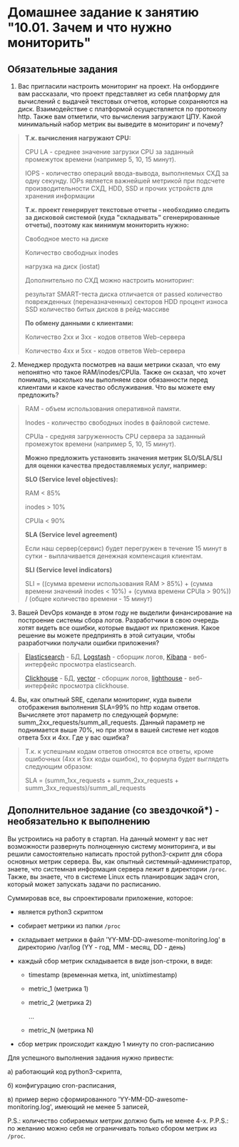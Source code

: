 # Домашнее задание к занятию "10.01. Зачем и что нужно мониторить"

## Обязательные задания

1. Вас пригласили настроить мониторинг на проект. На онбординге вам рассказали, что проект представляет из себя 
платформу для вычислений с выдачей текстовых отчетов, которые сохраняются на диск. Взаимодействие с платформой 
осуществляется по протоколу http. Также вам отметили, что вычисления загружают ЦПУ. Какой минимальный набор метрик вы
выведите в мониторинг и почему?
> **Т.к. вычисления нагружают CPU:**
> 
> CPU LA - среднее значение загрузки CPU за заданный промежуток времени (например 5, 10, 15 минут). 
> 
> IOPS - количество операций ввода-вывода, выполняемых СХД за одну секунду. IOPs является важнейшей метрикой при подсчете производительности СХД, HDD, SSD и прочих устройств для хранения информации
> 
> **Т.к. проект генерирует текстовые отчеты - необходимо следить за дисковой системой (куда "складывать" сгенерированные отчеты), поэтому как минимум мониторить нужно:** 
> 
> Свободное место на диске 
> 
> Количество свободных inodes
> 
> нагрузка на диск (iostat)
> 
> Дополнительно по СХД можно настроить мониторинг: 
> 
> результат SMART-теста диска отличается от passed 
> количество поврежденных (переназначенных) секторов HDD
> процент износа SSD
> количество битых дисков в рейд-массиве
> 
> **По обмену данными с клиентами:** 
> 
> Количество 2хх и 3хх - кодов ответов Web-сервера
> 
> Количество 4хх и 5хх - кодов ответов Web-сервера
> 


2. Менеджер продукта посмотрев на ваши метрики сказал, что ему непонятно что такое RAM/inodes/CPUla. Также он сказал, 
что хочет понимать, насколько мы выполняем свои обязанности перед клиентами и какое качество обслуживания. Что вы 
можете ему предложить?
> RAM - объем использования оперативной памяти.
> 
> Inodes - количество свободных inodes в файловой системе. 
>
> CPUla - средняя загруженность CPU сервера за заданный промежуток времени (например 5, 10, 15 минут). 
> 
> **Можно предложить установить значения метрик SLO/SLA/SLI для оценки качества предоставляемых услуг, например:** 
> 
> **SLO (Service level objectives):**
> 
> RAM < 85%
> 
> inodes > 10%
> 
> CPUla < 90% 
> 
>  
> **SLA (Service level agreement)**
> 
> Если наш сервер(сервис) будет перегружен в течение 15 минут в сутки - выплачивается денежная компенсация клиентам. 
> 
> 
> 
> 
> **SLI (Service level indicators)** 
> 
> 
> SLI = ((сумма времени использования RAM > 85%) + (сумма времени значений inodes < 10%) + (сумма времени CPUla > 90%)) / (общее количество времени - 15 минут)

3. Вашей DevOps команде в этом году не выделили финансирование на построение системы сбора логов. Разработчики в свою 
очередь хотят видеть все ошибки, которые выдают их приложения. Какое решение вы можете предпринять в этой ситуации, 
чтобы разработчики получали ошибки приложения?

>
> [Elasticsearch](https://www.elastic.co/) - БД, [Logstash](https://www.elastic.co/logstash/)  - сборщик логов, [Kibana](https://www.elastic.co/kibana/) - веб-интерфейс просмотра elasticsearch.
> 
> 
> [Clickhouse](https://clickhouse.com/) - БД, [vector](https://vector.dev/) - сборщик логов, [lighthouse](https://github.com/VKCOM/lighthouse) - веб-интерфейс просмотра clickhouse.
> 


4. Вы, как опытный SRE, сделали мониторинг, куда вывели отображения выполнения SLA=99% по http кодам ответов. 
Вычисляете этот параметр по следующей формуле: summ_2xx_requests/summ_all_requests. Данный параметр не поднимается выше 
70%, но при этом в вашей системе нет кодов ответа 5xx и 4xx. Где у вас ошибка?

> Т.к. к успешным кодам ответов относятся все ответы, кроме ошибочных (4хх и 5хх коды ошибок), то формула будет выглядеть следующим образом: 
> 
> SLA = (summ_1xx_requests + summ_2xx_requests + summ_3xx_requests)/summ_all_requests
> 
> 

## Дополнительное задание (со звездочкой*) - необязательно к выполнению

Вы устроились на работу в стартап. На данный момент у вас нет возможности развернуть полноценную систему 
мониторинга, и вы решили самостоятельно написать простой python3-скрипт для сбора основных метрик сервера. Вы, как 
опытный системный-администратор, знаете, что системная информация сервера лежит в директории `/proc`. 
Также, вы знаете, что в системе Linux есть  планировщик задач cron, который может запускать задачи по расписанию.

Суммировав все, вы спроектировали приложение, которое:
- является python3 скриптом
- собирает метрики из папки `/proc`
- складывает метрики в файл 'YY-MM-DD-awesome-monitoring.log' в директорию /var/log 
(YY - год, MM - месяц, DD - день)
- каждый сбор метрик складывается в виде json-строки, в виде:
  + timestamp (временная метка, int, unixtimestamp)
  + metric_1 (метрика 1)
  + metric_2 (метрика 2)
  
     ...
     
  + metric_N (метрика N)
  
- сбор метрик происходит каждую 1 минуту по cron-расписанию

Для успешного выполнения задания нужно привести:

а) работающий код python3-скрипта,

б) конфигурацию cron-расписания,

в) пример верно сформированного 'YY-MM-DD-awesome-monitoring.log', имеющий не менее 5 записей,

P.S.: количество собираемых метрик должно быть не менее 4-х.
P.P.S.: по желанию можно себя не ограничивать только сбором метрик из `/proc`.


